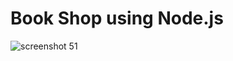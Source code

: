 # Book Shop using Node.js

![screenshot 51](https://user-images.githubusercontent.com/31181068/36627237-d314bec8-1965-11e8-891f-34d5ce3318af.png)
